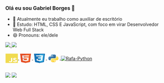 ### Olá eu sou Gabriel Borges 👋

- 🔭 Atualmente eu trabalho como auxiliar de escritório
- 🌱 Estudo: HTML, CSS E JavaScript, com foco em virar Desenvolvedor Web Full Stack
- 😄 Pronouns: ele/dele

<div>
  <a href="https://github.com/Gabbaogt">
  <img heigth="180em" src="https://github-readme-stats.vercel.app/api?username=Gabbaogt&show_icons=true&theme=tokyonight&count_private=true"/>
  <img heigth="180em" src="https://github-readme-stats.vercel.app/api/top-langs/?username=Gabbaogt&layout=compact&langs_count=16&theme=tokyonight"/>
</div>

<div style="display: inline_block"><br>
  <img align="center" alt="Rafa-Js" height="30" width="40" src="https://raw.githubusercontent.com/devicons/devicon/master/icons/javascript/javascript-plain.svg">
  <img align="center" alt="Rafa-HTML" height="30" width="40" src="https://raw.githubusercontent.com/devicons/devicon/master/icons/html5/html5-original.svg">
  <img align="center" alt="Rafa-CSS" height="30" width="40" src="https://raw.githubusercontent.com/devicons/devicon/master/icons/css3/css3-original.svg">
  <img align="center" alt="Rafa-Python" height="30" width="40" src="https://raw.githubusercontent.com/devicons/devicon/master/icons/python/python-original.svg">
  <img align="center" alt="Rafa-Python" height="30" width="40" 
src="https://github.com/simple-icons/simple-icons/blob/develop/icons/gitea.svg">
</div>

##


<div> 
  <a href = "https://mail.google.com/mail/u/0/?ogbl#inbox"><img src="https://img.shields.io/badge/-Gmail-%23333?style=for-the-badge&logo=gmail&logoColor=white" target="_blank"></a>
  <a href="https://www.linkedin.com/in/gabrielborgesaraujo/" target="_blank"><img src="https://img.shields.io/badge/-LinkedIn-%230077B5?style=for-the-badge&logo=linkedin&logoColor=white" target="_blank"></a> 
  
</div>
